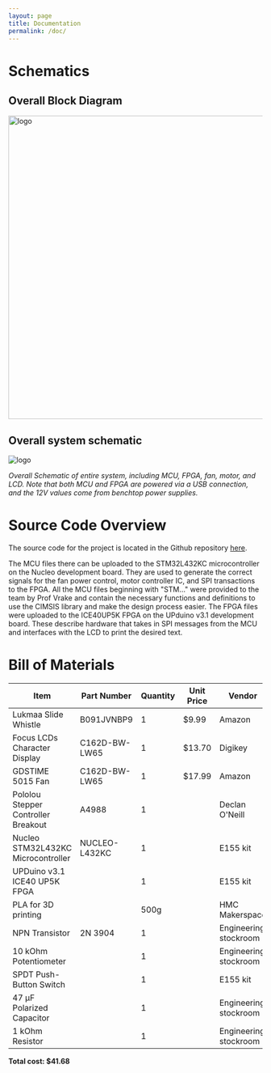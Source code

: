 ```yaml
---
layout: page
title: Documentation
permalink: /doc/
---
```


# Schematics
<!-- Include images of the schematics for your system. They should follow best practices for schematic drawings with all parts and pins clearly labeled. You may draw your schematics either with a software tool or neatly by hand. -->

## Overall Block Diagram

<div style="text-align: left">
  <img src="../assets/schematics/block_diagram.png" alt="logo" width="600" />
</div>

## Overall system schematic

<div style="text-align: left">
  <img src="../assets/schematics/system_schem.png" alt="logo"/>
  <p style="font-style: italic"> Overall Schematic of entire system, including MCU, FPGA, fan, motor, and LCD. Note that both MCU and FPGA are powered via a USB connection, and the 12V values come from benchtop power supplies. </p>
</div>

# Source Code Overview

The source code for the project is located in the Github repository [here](https://github.com/doneill890/slide-whistle/tree/main/src). 

The MCU files there can be uploaded to the STM32L432KC microcontroller on the Nucleo development board. They are used to generate the correct signals for the fan power control, motor controller IC, and SPI transactions to the FPGA. All the MCU files beginning with "STM..." were provided to the team by Prof Vrake and contain the necessary functions and definitions to use the CIMSIS library and make the design process easier. The FPGA files were uploaded to the ICE40UP5K FPGA on the UPduino v3.1 development board. These describe hardware that takes in SPI messages from the MCU and interfaces with the LCD to print the desired text. 
# Bill of Materials
| Item | Part Number | Quantity | Unit Price | Vendor | Link |
| ---- | ----------- | -------- | ---------- | ------ | ---- |
| Lukmaa Slide Whistle | B091JVNBP9 | 1 | $9.99 | Amazon | [link](https://www.amazon.com/Lukmaa-Whistle-Instrument-Parent-Child-Stuffers/dp/B091JVNBP9/ref=sr_1_11?crid=2WIX541U4JRYK&keywords=slide+whistle&qid=1666912591&qu=eyJxc2MiOiI0LjgxIiwicXNhIjoiNC4xNyIsInFzcCI6IjQuMDIifQ%3D%3D&sprefix=slide+whistle%2Caps%2C164&sr=8-11) |
| Focus LCDs Character Display | C162D-BW-LW65 | 1 | $13.70 | Digikey | [link](https://www.digikey.com/en/products/detail/focus-lcds/C162D-BW-LW65/13683627) |
| GDSTIME 5015 Fan | C162D-BW-LW65 | 1 | $17.99 | Amazon | [link](https://www.amazon.com/gp/product/B089Y3QPYF/ref=ox_sc_act_title_2?smid=A235LT0EDLFSAR&psc=1) |
| Pololou Stepper Controller Breakout | A4988 | 1 |  | Declan O'Neill | |
| Nucleo STM32L432KC Microcontroller | NUCLEO-L432KC | 1 |  | E155 kit | [link](https://www.st.com/en/evaluation-tools/nucleo-l432kc.html) |
| UPDuino v3.1 ICE40 UP5K FPGA |  | 1 |  | E155 kit | [link](https://upduino.readthedocs.io/en/latest/introduction/introduction.html) |
| PLA for 3D printing | | 500g |  | HMC Makerspace | |
| NPN Transistor | 2N 3904 | 1 |  | Engineering stockroom | |
| 10 kOhm Potentiometer | | 1 |  | Engineering stockroom | |
| SPDT Push-Button Switch | | 1 |  | E155 kit | | 
| 47 μF Polarized Capacitor | | 1 |  | Engineering stockroom | |
| 1 kOhm Resistor | | 1 |  | Engineering stockroom | |

**Total cost: $41.68**
